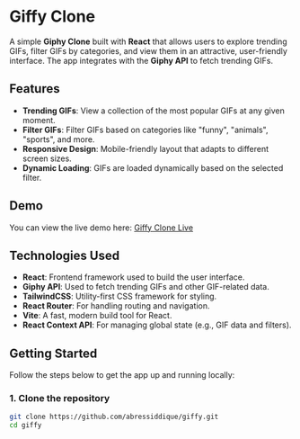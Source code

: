 

# Giffy Clone

A simple **Giphy Clone** built with **React** that allows users to explore trending GIFs, filter GIFs by categories, and view them in an attractive, user-friendly interface. The app integrates with the **Giphy API** to fetch trending GIFs.

## Features

- **Trending GIFs**: View a collection of the most popular GIFs at any given moment.
- **Filter GIFs**: Filter GIFs based on categories like "funny", "animals", "sports", and more.
- **Responsive Design**: Mobile-friendly layout that adapts to different screen sizes.
- **Dynamic Loading**: GIFs are loaded dynamically based on the selected filter.

## Demo

You can view the live demo here: [Giffy Clone Live]([https://](https://giffy-clone.netlify.app/))

## Technologies Used

- **React**: Frontend framework used to build the user interface.
- **Giphy API**: Used to fetch trending GIFs and other GIF-related data.
- **TailwindCSS**: Utility-first CSS framework for styling.
- **React Router**: For handling routing and navigation.
- **Vite**: A fast, modern build tool for React.
- **React Context API**: For managing global state (e.g., GIF data and filters).

## Getting Started

Follow the steps below to get the app up and running locally:

### 1. Clone the repository

```bash
git clone https://github.com/abressiddique/giffy.git
cd giffy
